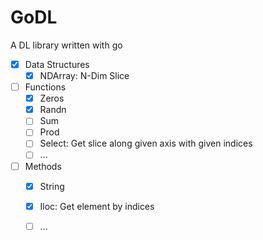 # GoDL
A DL library written with go

- [x] Data Structures
  - [x] NDArray: N-Dim Slice
- [ ] Functions 
  - [x] Zeros
  - [x] Randn
  - [ ] Sum
  - [ ] Prod
  - [ ] Select: Get slice along given axis with given indices
  - [ ] ...
- [ ] Methods
  - [x] String
  - [x] Iloc: Get element by indices
  - [ ] ...
  
